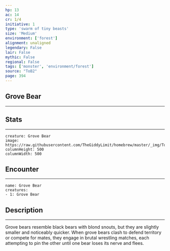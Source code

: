 ```yaml
---
hp: 13
ac: 14
cr: 1/4
initiative: 1
type: 'swarm of tiny beasts'    
size: 'Medium'
environment: ['forest']
alignment: unaligned
legendary: False
lair: False
mythic: False
regional: False
tags: ['monster', 'environment/forest']
source: "ToB2"
page: 394
---
```


## Grove Bear
---



## Stats
---

```statblock
creature: Grove Bear
image: https://raw.githubusercontent.com/TheGiddyLimit/homebrew/master/_img/ToB2/creature/token/Grove%20Bear%20%28Token%29.png
columnHeight: 500
columnWidth: 500
```

## Encounter
---

```encounter-table
name: Grove Bear
creatures:
- 1: Grove Bear
```

## Description
---
Grove bears resemble black bears with blond snouts, but they are slightly smaller and noticeably quicker. When grove bears clash to defend territory or compete for mates, they engage in brutal wrestling matches, each attempting to pin the other until one bear loses its nerve and flees.





